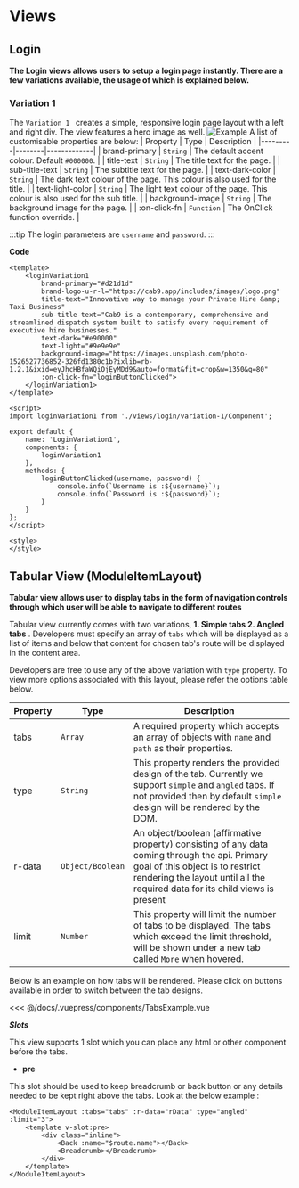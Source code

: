 
# Views
## Login
**The Login views allows users to setup a login page instantly. There are a few variations available, the usage of which is explained below.**
### Variation 1
The ```Variation 1 ```  creates a simple, responsive login page layout with a left and right div. The view features a hero image as well.
![Example](/assets/views/login-variation-1.jpg)
A list of customisable properties are below:
| Property | Type | Description |
|---------|--------|-------------|
| brand-primary | `String` | The default accent colour. Default `#000000`. |
| title-text | `String` | The title text for the page. |
| sub-title-text | `String` | The subtitle text for the page. |
| text-dark-color | `String` | The dark text colour of the page. This colour is also used for the title. |
| text-light-color | `String` | The light text colour of the page. This colour is also used for the sub title. |
| background-image | `String` | The background image for the page. |
| :on-click-fn | `Function` | The OnClick function override. |

:::tip
The login parameters are `username` and `password`.
:::

**Code**
```vue
<template>
    <loginVariation1
        brand-primary="#d21d1d"
        brand-logo-u-r-l="https://cab9.app/includes/images/logo.png"
        title-text="Innovative way to manage your Private Hire &amp; Taxi Business"
        sub-title-text="Cab9 is a contemporary, comprehensive and streamlined dispatch system built to satisfy every requirement of executive hire businesses."
        text-dark="#e90000"
        text-light="#9e9e9e"
        background-image="https://images.unsplash.com/photo-1526527736852-326fd1380c1b?ixlib=rb-1.2.1&ixid=eyJhcHBfaWQiOjEyMDd9&auto=format&fit=crop&w=1350&q=80"
        :on-click-fn="loginButtonClicked">
    </loginVariation1>
</template>

<script>
import loginVariation1 from './views/login/variation-1/Component';

export default {
    name: 'LoginVariation1',
    components: {
        loginVariation1
    },
    methods: {
        loginButtonClicked(username, password) {
            console.info(`Username is :${username}`);
            console.info(`Password is :${password}`);
        }
    }
};
</script>

<style>
</style>

```

## Tabular View (ModuleItemLayout)
**Tabular view allows user to display tabs in the form of navigation controls through which user will be able to navigate to different routes**

Tabular view currently comes with two variations, **1. Simple tabs 2. Angled tabs** . Developers must specify an array of ```tabs``` which will be displayed as a list of items and below that content for chosen tab's route will be displayed in the content area.

Developers are free to use any of the above variation with ```type``` property. To view more options associated with this layout, please refer the options table below.

| Property | Type | Description |
|---------|--------|-------------|
| tabs | `Array` | A required property which accepts an array of objects with ```name``` and ```path``` as their properties. |
| type | `String` | This property renders the provided design of the tab. Currently we support ```simple``` and ```angled``` tabs. If not provided then by default ```simple``` design will be rendered by the DOM. |
| r-data | `Object/Boolean` | An object/boolean (affirmative property) consisting of any data coming through the api. Primary goal of this object is to restrict rendering the layout until all the required data for its child views is present |
| limit | `Number` | This property will limit the number of tabs to be displayed. The tabs which exceed the limit threshold, will be shown under a new tab called ```More``` when hovered. |

Below is an example on how tabs will be rendered. Please click on buttons available in order to switch between the tab designs.

<SplitTab>
  <TabsExample slot="example"/>
  <<< @/docs/.vuepress/components/TabsExample.vue
</splitTab>

***Slots***

This view supports 1 slot which you can place any html or other component before the tabs.

* **pre**

This slot should be used to keep breadcrumb or back button or any details needed to be kept right above the tabs. Look at the below example :

```vue
<ModuleItemLayout :tabs="tabs" :r-data="rData" type="angled" :limit="3">
    <template v-slot:pre>
        <div class="inline">
            <Back :name="$route.name"></Back>
            <Breadcrumb></Breadcrumb>
        </div>
    </template>
</ModuleItemLayout>
```

